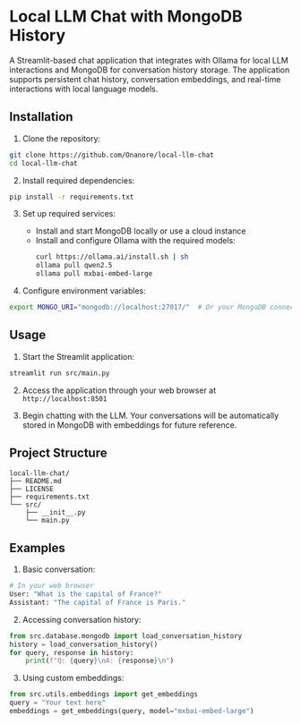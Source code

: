 # Local LLM Chat with MongoDB History

A Streamlit-based chat application that integrates with Ollama for local LLM interactions and MongoDB for conversation history storage. The application supports persistent chat history, conversation embeddings, and real-time interactions with local language models.

## Installation

1. Clone the repository:
```bash
git clone https://github.com/Onanore/local-llm-chat
cd local-llm-chat
```

2. Install required dependencies:
```bash
pip install -r requirements.txt
```

3. Set up required services:
   - Install and start MongoDB locally or use a cloud instance
   - Install and configure Ollama with the required models:
     ```bash
     curl https://ollama.ai/install.sh | sh
     ollama pull qwen2.5
     ollama pull mxbai-embed-large
     ```

4. Configure environment variables:
```bash
export MONGO_URI="mongodb://localhost:27017/"  # Or your MongoDB connection string
```

## Usage

1. Start the Streamlit application:
```bash
streamlit run src/main.py
```

2. Access the application through your web browser at `http://localhost:8501`

3. Begin chatting with the LLM. Your conversations will be automatically stored in MongoDB with embeddings for future reference.

## Project Structure

```
local-llm-chat/
├── README.md
├── LICENSE
├── requirements.txt
└── src/
    ├── __init__.py
    └── main.py
```

## Examples

1. Basic conversation:
```python
# In your web browser
User: "What is the capital of France?"
Assistant: "The capital of France is Paris."
```

2. Accessing conversation history:
```python
from src.database.mongodb import load_conversation_history
history = load_conversation_history()
for query, response in history:
    print(f"Q: {query}\nA: {response}\n")
```

3. Using custom embeddings:
```python
from src.utils.embeddings import get_embeddings
query = "Your text here"
embeddings = get_embeddings(query, model="mxbai-embed-large")
```
